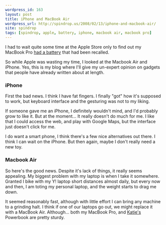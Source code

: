 ```yaml
---
wordpress_id: 163
layout: post
title: iPhone and MacBook Air
wordpress_url: http://spindrop.us/2008/02/13/iphone-and-macbook-air/
site: spindrop
tags: [spindrop, apple, battery, iphone, macbook air, macbook pro]
---
```

I had to wait quite some time at the Apple Store only to find out my MacBook Pro [had a battery](http://spindrop.us/2006/05/03/apple_batteries_and_applecare_paid_support/) that had been recalled.

So while Apple was wasting my time, I looked at the Macbook Air and iPhone.  Yes, this is my blog where I'll give my un-expert opinion on gadgets that people have already written about at length.



<!--more-->
### iPhone

First the bad news.  I think I have fat fingers.  I finally "got" how it's supposed to work, but keyboard interface and the gesturing was not to my liking.

If someone gave me an iPhone, I definitely wouldn't mind, and I'd probably grow to like it.  But at the moment...  It really doesn't do much for me.  I like that I could access the web, and play with Google Maps, but the interface just doesn't click for me.

I do want a smart phone, I think there's a few nice alternatives out there.  I think I can wait on the iPhone.  But then again, maybe I don't really need a new toy.

### Macbook Air

So here's the good news.  Despite it's lack of things, it really seems appealing.  My biggest problem with my laptop is when I take it somewhere.  Granted I bike with my Y! laptop short distances almost daily, but every now and then, I am toting my personal laptop, and the weight starts to drag me down.

It seemed reasonably fast, although with little effort I can bring any machine to a grinding halt.  I think if one of our laptops go out, we might replace it with a MacBook Air.  Although... both my MacBook Pro, and [Katie's](http://katiebonn.com/) Powerbook are pretty sturdy.
